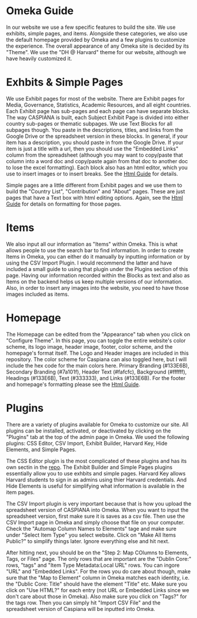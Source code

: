 # Omeka Guide
In our website we use a few specific features to build the  site. We use exhibits, simple pages, and items. Alongside these categories, we also use the default homepage provided by Omeka and a few plugins to customize the experience. The overall appearance of any Omeka site is decided by its "Theme". We use the "DH @ Harvard" theme for our website, although we have heavily customized it. 

# Exhbits & Simple Pages
We use Exhibit pages for most of the website. There are Exhibit pages for Media, Governance, Statistics, Academic Resources, and all eight countries. Each Exhibit page has sub-pages and each page can have separate blocks. The way CASPIANA is built, each Subject Exhibit Page is divided into either country sub-pages or thematic subpages. We use Text Blocks for all subpages though. You paste in the descriptions, titles, and links from the Google Drive or the spreadsheet version in these blocks. In general, if your item has a description, you should paste in from the Google Drive. If your item is just a title with a url, then you should use the "Embedded Links" column from the spreadsheet (although you may want to copy/paste that column into a word doc and copy/paste again from that doc to another doc to lose the excel formatting). Each block also has an html editor, which you use to insert images or to insert breaks. See the [Html Guide](https://github.com/CianStryker/Caspiana_Guide/tree/main/Omeka%20Website%20Guide/CSS%20and%20Html%20Guide) for details. 

Simple pages are a little different from Exhibit pages and we use them to build the "Country List", "Contribution" and "About" pages. These are just pages that have a Text box with html editing options. Again, see the [Html Guide](https://github.com/CianStryker/Caspiana_Guide/tree/main/Omeka%20Website%20Guide/CSS%20and%20Html%20Guide) for details on formatting for those pages.  

# Items
We also input all our information as "Items" within Omeka. This is what allows people to use the search bar to find information. In order to create Items in Omeka, you can either do it manually by inputting information or by using the CSV Import Plugin. I would recommend the latter and have included a small guide to using that plugin under the Plugins section of this page. Having our information recorded within the Blocks as text and also as Items on the backend helps us keep multiple versions of our information. Also, in order to insert any images into the website, you need to have those images included as items. 

# Homepage
The Homepage can be edited from the "Appearance" tab when you click on "Configure Theme". In this page, you can toggle the entire website's color scheme, its logo image, header image, footer, color scheme, and the homepage's format itself. The Logo and Header images are included in this repository. The color scheme for Caspiana can also toggled here, but I will include the hex code for the main colors here. Primary Branding (#133E6B), Secondary Branding (#7a101f), Header Text (#fafcfc), Background (#ffffff), Headings (#133E6B), Text (#333333), and Links (#133E6B). For the footer and homepage's formatting please see the [Html Guide](https://github.com/CianStryker/Caspiana_Guide/tree/main/Omeka%20Website%20Guide/CSS%20and%20Html%20Guide). 

# Plugins
There are a variety of plugins available for Omeka to customize our site. All plugins can be installed, activated, or deactivated by clicking on the "Plugins" tab at the top of the admin page in Omeka. We used the following plugins: CSS Editor, CSV Import, Exhibit Builder, Harvard Key, Hide Elements, and Simple Pages. 

The CSS Editor plugin is the most complicated of these plugins and has its own sectin in the [repo](https://github.com/CianStryker/Caspiana_Guide/tree/main/Omeka%20Website%20Guide/CSS%20and%20Html%20Guide). The Exhibit Builder and Simple Pages plugins essentially allow you to use exhbits and simple pages. Harvard Key allows Harvard students to sign in as admins using thier Harvard credentials. And Hide Elements is useful for simplifying what information is available in the item pages. 

The CSV Import plugin is very important because that is how you upload the spreadsheet version of CASPIANA into Omeka. When you want to input the spreadsheet version, first make sure it is saves as a csv file. Then use the CSV Import page in Omeka and simply choose that file on your computer. Check the "Automap Column Names to Elements" tage and make sure under "Select Item Type" you select website. Click on "Make All Items Public?" to simplify things later. Ignore everything else and hit next. 

After hitting next, you should be on the "Step 2: Map COlumns to Elements, Tags, or Files" page. The only rows that are important are the "Dublin Core:" rows, "tags" and "Item Type Metadata:Local URL" rows. You can ingore "URL" and "Embedded Links". For the rows you do care about though, make sure that the "Map to Element" column in Omeka matches each identity, i.e. the "Dublic Core: Title" should have the element "Title" etc. Make sure you click on "Use HTML?" for each entry (not URL or Embedded Links since we don't care about those in Omeka). Also make sure you click on "Tags?" for the tags row. Then you can simply hit "Import CSV File" and the spreadsheet version of Caspiana will be inputted into Omeka. 
